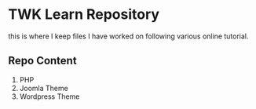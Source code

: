 # TWK Learn Repository

this is where I keep files I have worked on following various online tutorial. 

## Repo Content 

1. PHP
2. Joomla Theme
3. Wordpress Theme